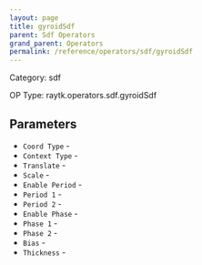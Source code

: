 ```yaml
---
layout: page
title: gyroidSdf
parent: Sdf Operators
grand_parent: Operators
permalink: /reference/operators/sdf/gyroidSdf
---
```


Category: sdf

OP Type: raytk.operators.sdf.gyroidSdf

## Parameters

* `Coord Type` - 
* `Context Type` - 
* `Translate` - 
* `Scale` - 
* `Enable Period` - 
* `Period 1` - 
* `Period 2` - 
* `Enable Phase` - 
* `Phase 1` - 
* `Phase 2` - 
* `Bias` - 
* `Thickness` -
